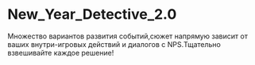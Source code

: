 # New_Year_Detective_2.0
Множество вариантов развития событий,сюжет напрямую зависит от ваших внутри-игровых действий и диалогов с NPS.Тщательно взвешивайте каждое решение!

